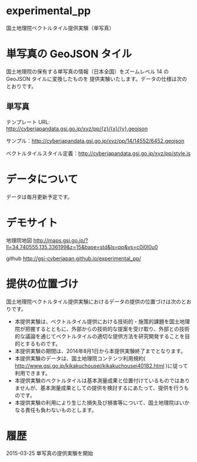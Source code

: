 experimental_pp
================
国土地理院ベクトルタイル提供実験（単写真）
# 単写真の GeoJSON タイル
国土地理院の保有する単写真の情報（日本全国）をズームレベル 14 の GeoJSON タイルに変換したものを
提供実験いたします。データの仕様は次のとおりです。

## 単写真
テンプレート URL: http://cyberjapandata.gsi.go.jp/xyz/pp/{z}/{x}/{y}.geojson

サンプル：http://cyberjapandata.gsi.go.jp/xyz/pp/14/14552/6452.geojson

ベクトルタイルスタイル定義：http://cyberjapandata.gsi.go.jp/xyz/pp/style.js

# データについて
データは毎月更新予定です。

# デモサイト
地理院地図
http://maps.gsi.go.jp/?ll=34.740555,135.336199&z=15&base=std&ls=pp&vs=c0j0l0u0

github
http://gsi-cyberjapan.github.io/experimental_pp/


# 提供の位置づけ
国土地理院ベクトルタイル提供実験におけるデータの提供の位置づけは次のとおりです。
- 本提供実験は、ベクトルタイル提供における技術的・施策的課題を国土地理院が把握するとともに、外部からの技術的な提案を受け取り、外部との技術的な議論を通じてベクトルタイルの適切な提供方法を研究開発することを目的とするものです。
- 本提供実験の期間は、2014年8月1日から本提供実験終了までとなります。
- 本提供実験のデータは、国土地理院コンテンツ利用規約( http://www.gsi.go.jp/kikakuchousei/kikakuchousei40182.html )に従って利用できます。
- 本提供実験のベクトルタイルは基本測量成果と位置付けているものではありませんが、基本測量成果としての提供を検討するにあたって、提供を行うものです。
- 本提供実験の利用により生じた損失及び損害等について、国土地理院はいかなる責任も負わないものとします。

# 履歴
2015-03-25 単写真の提供実験を開始
